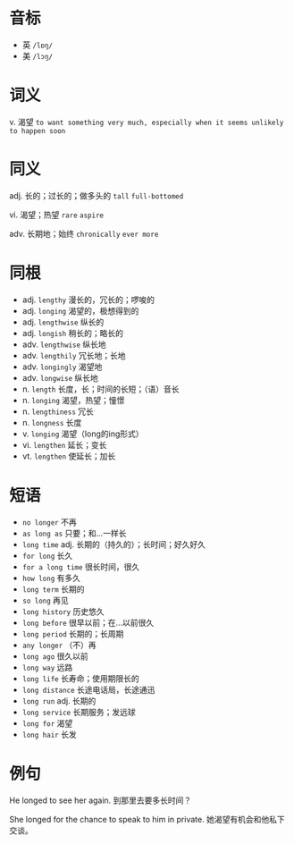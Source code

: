 # 音标

- 英 `/lɒŋ/`
- 美 `/lɔŋ/`

# 词义

v. 渴望
`to want something very much, especially when it seems unlikely to happen soon`

# 同义

adj. 长的；过长的；做多头的
`tall` `full-bottomed`

vi. 渴望；热望
`rare` `aspire`

adv. 长期地；始终
`chronically` `ever more`

# 同根

- adj. `lengthy` 漫长的，冗长的；啰唆的
- adj. `longing` 渴望的，极想得到的
- adj. `lengthwise` 纵长的
- adj. `longish` 稍长的；略长的
- adv. `lengthwise` 纵长地
- adv. `lengthily` 冗长地；长地
- adv. `longingly` 渴望地
- adv. `longwise` 纵长地
- n. `length` 长度，长；时间的长短；（语）音长
- n. `longing` 渴望，热望；憧憬
- n. `lengthiness` 冗长
- n. `longness` 长度
- v. `longing` 渴望（long的ing形式）
- vi. `lengthen` 延长；变长
- vt. `lengthen` 使延长；加长

# 短语

- `no longer` 不再
- `as long as` 只要；和…一样长
- `long time` adj. 长期的（持久的）；长时间；好久好久
- `for long` 长久
- `for a long time` 很长时间，很久
- `how long` 有多久
- `long term` 长期的
- `so long` 再见
- `long history` 历史悠久
- `long before` 很早以前；在…以前很久
- `long period` 长期的；长周期
- `any longer` （不）再
- `long ago` 很久以前
- `long way` 远路
- `long life` 长寿命；使用期限长的
- `long distance` 长途电话局，长途通迅
- `long run` adj. 长期的
- `long service` 长期服务；发远球
- `long for` 渴望
- `long hair` 长发

# 例句

He longed to see her again.
到那里去要多长时间？

She longed for the chance to speak to him in private.
她渴望有机会和他私下交谈。


